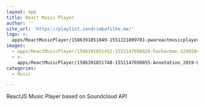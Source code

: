 ```yaml
---
layout: app
title: React Music Player
author: ''
site_url: 'https://playlist.iondrimbafilho.me/'
logo: >-
  apps/ReactMusicPlayer/1586391851049-1551221899701-pwareactmusicplayer-android-chrome-512x512.png
images:
  - apps/ReactMusicPlayer/1586391851452-1551147698026-hackerman-32602842.png
  - >-
    apps/ReactMusicPlayer/1586391851748-1551147698055-Annotation_2019-02-25_231208.png
categories:
  - Music

---
```

ReactJS Music Player based on Soundcloud API
